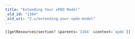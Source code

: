 ```yaml
---
title: "Extending Your xPDO Model"
_old_id: "1164"
_old_uri: "2.x/extending-your-xpdo-model"
---
```

``` php
[[getResources@section? &parents=`1164` &context=`xpdo`]]
```